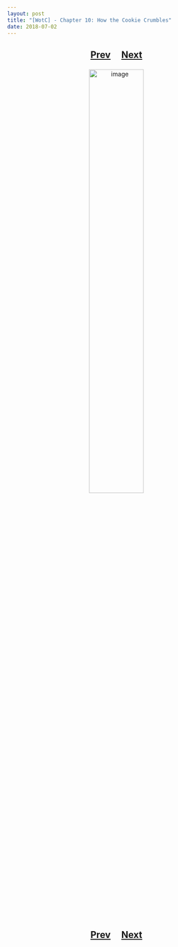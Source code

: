 ```yaml
---
layout: post
title: "[WotC] - Chapter 10: How the Cookie Crumbles"
date: 2018-07-02
---
```


<h2>
  <p style="text-align:center;">
    <a href="/wingsofthechorus/archive/2018/05/10/chapter9">Prev</a>
    &nbsp;&nbsp;&nbsp;
    <a href="/wingsofthechorus/archive/2018/7/9/chapter11">Next</a>
  </p>
</h2>

<p style="text-align:center;">
  <img src="/wingsofthechorus/images/comics/c10.png" width="50%" alt="image"/>
</p>

<h2>
  <p style="text-align:center;">
    <a href="/wingsofthechorus/archive/2018/05/10/chapter9">Prev</a>
    &nbsp;&nbsp;&nbsp;
    <a href="/wingsofthechorus/archive/2018/7/9/chapter11">Next</a>
  </p>
</h2>
